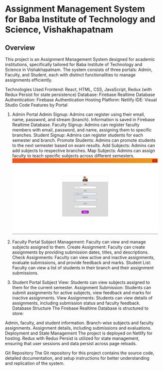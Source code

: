 # Assignment Management System for Baba Institute of Technology and Science, Vishakhapatnam
## Overview
This project is an Assignment Management System designed for academic institutions, specifically tailored for Baba Institute of Technology and Science in Vishakhapatnam. The system consists of three portals: Admin, Faculty, and Student, each with distinct functionalities to manage assignments efficiently.

Technologies Used
Frontend: React, HTML, CSS, JavaScript, Redux (with Redux Persist for state persistence)
Database: Firebase Realtime Database
Authentication: Firebase Authentication
Hosting Platform: Netlify
IDE: Visual Studio Code
Features by Portal
1. Admin Portal
Admin Signup: Admins can register using their email, name, password, and stream (branch). Information is saved in Firebase Realtime Database.
Faculty Signup: Admins can register faculty members with email, password, and name, assigning them to specific branches.
Student Signup: Admins can register students for each semester and branch.
Promote Students: Admins can promote students to the next semester based on exam results.
Add Subjects: Admins can add subjects to respective branches.
Map Subjects: Admins can assign faculty to teach specific subjects across different semesters.
![Admin Signup](/screenshots/admin/admin%20signup.png)

2. Faculty Portal
Subject Management: Faculty can view and manage subjects assigned to them.
Create Assignment: Faculty can create assignments by providing submission dates, titles, and descriptions.
Check Assignments: Faculty can view active and inactive assignments, evaluate submissions, and provide feedback and marks.
Student List: Faculty can view a list of students in their branch and their assignment submissions.
3. Student Portal
Subject View: Students can view subjects assigned to them for the current semester.
Assignment Submission: Students can submit assignments for active subjects, view feedback and marks for inactive assignments.
View Assignments: Students can view details of assignments, including submission status and faculty feedback.
Database Structure
The Firebase Realtime Database is structured to store:

Admin, faculty, and student information.
Branch-wise subjects and faculty assignments.
Assignment details, including submissions and evaluations.
Deployment and State Management
The project is deployed on Netlify for hosting. Redux with Redux Persist is utilized for state management, ensuring that user sessions and data persist across page reloads.

Git Repository
The Git repository for this project contains the source code, detailed documentation, and setup instructions for better understanding and replication of the system.